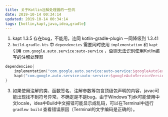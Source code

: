 ```yaml
---
title: 关于Kotlin注解处理器的一些坑
date: 2019-10-14 00:34:14
updated: 2019-10-14 00:34:14
tags: [kotlin,kapt,java,idea,gradle]
---
```


1. kapt 1.3.5 存在bug，不能用，连同 kotlin-gradle-plugin 一同降级到 1.3.41
2. `build.gradle.kts` 中 `dependencies` 需要同时使用 `implementation` 和 `kapt` 引用 `com.google.auto.service:auto-service` ，否则无法识别使用Kotlin编写的注解处理器
```kotlin
dependencies{
    implementation("com.google.auto.service:auto-service:$googleAutoServiceVersion")
    kapt("com.google.auto.service:auto-service:$googleAutoServiceVersion")
}
```
3. 如果使用注解的类、函数签名、注解参数等包含顶级包声明的内容，javac可能出现找不到符号异常。不确定是不是bug。由于Windows下jdk可能使用中文locale，idea中Build中文报错可能显示成乱码，可以在Terminal中运行 `gradlew build` 查看错误原因（Terminal的文字编码是正确的）。